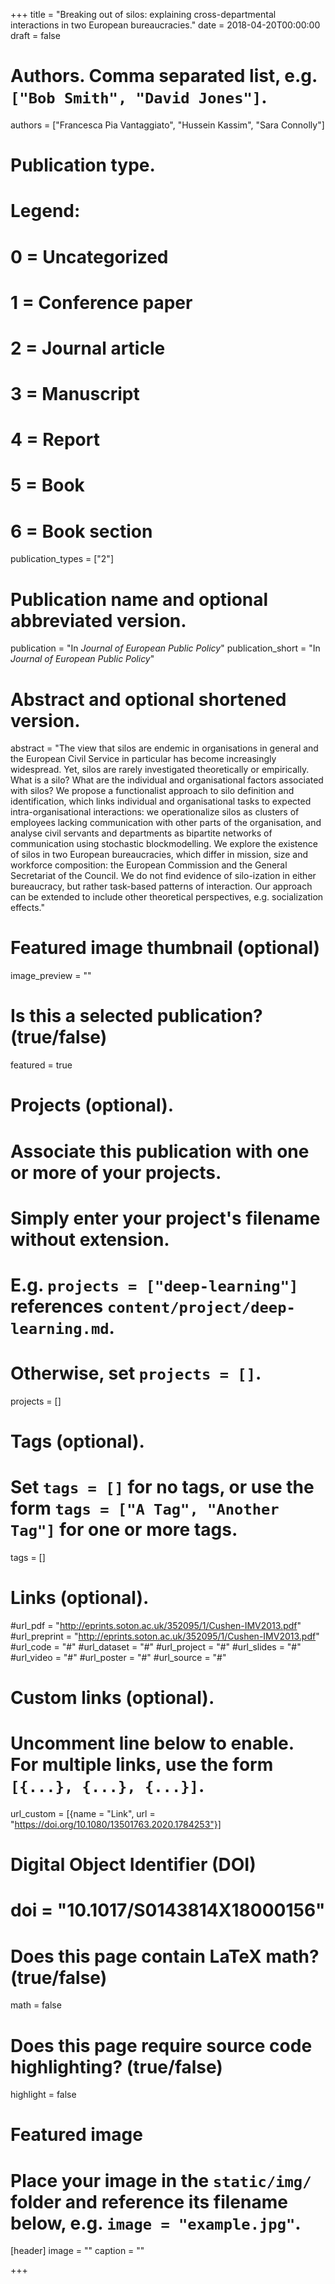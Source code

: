+++
title = "Breaking out of silos: explaining cross-departmental interactions in two European bureaucracies."
date = 2018-04-20T00:00:00
draft = false

# Authors. Comma separated list, e.g. `["Bob Smith", "David Jones"]`.
authors = ["Francesca Pia Vantaggiato", "Hussein Kassim", "Sara Connolly"]

# Publication type.
# Legend:
# 0 = Uncategorized
# 1 = Conference paper
# 2 = Journal article
# 3 = Manuscript
# 4 = Report
# 5 = Book
# 6 = Book section
publication_types = ["2"]

# Publication name and optional abbreviated version.
publication = "In *Journal of European Public Policy*"
publication_short = "In *Journal of European Public Policy*"

# Abstract and optional shortened version.
abstract = "The view that silos are endemic in organisations in general and the European Civil Service in particular has become increasingly widespread. Yet, silos are rarely investigated theoretically or empirically. What is a silo? What are the individual and organisational factors associated with silos? We propose a functionalist approach to silo definition and identification, which links individual and organisational tasks to expected intra-organisational interactions: we operationalize silos as clusters of employees lacking communication with other parts of the organisation, and analyse civil servants and departments as bipartite networks of communication using stochastic blockmodelling. We explore the existence of silos in two European bureaucracies, which differ in mission, size and workforce composition: the European Commission and the General Secretariat of the Council. We do not find evidence of silo-ization in either bureaucracy, but rather task-based patterns of interaction. Our approach can be extended to include other theoretical perspectives, e.g. socialization effects."


# Featured image thumbnail (optional)
image_preview = ""

# Is this a selected publication? (true/false)
featured = true

# Projects (optional).
#   Associate this publication with one or more of your projects.
#   Simply enter your project's filename without extension.
#   E.g. `projects = ["deep-learning"]` references `content/project/deep-learning.md`.
#   Otherwise, set `projects = []`.
projects = []

# Tags (optional).
#   Set `tags = []` for no tags, or use the form `tags = ["A Tag", "Another Tag"]` for one or more tags.
tags = []

# Links (optional).
#url_pdf = "http://eprints.soton.ac.uk/352095/1/Cushen-IMV2013.pdf"
#url_preprint = "http://eprints.soton.ac.uk/352095/1/Cushen-IMV2013.pdf"
#url_code = "#"
#url_dataset = "#"
#url_project = "#"
#url_slides = "#"
#url_video = "#"
#url_poster = "#"
#url_source = "#"

# Custom links (optional).
#   Uncomment line below to enable. For multiple links, use the form `[{...}, {...}, {...}]`.
url_custom = [{name = "Link", url = "https://doi.org/10.1080/13501763.2020.1784253"}]

# Digital Object Identifier (DOI)
# doi = "10.1017/S0143814X18000156"

# Does this page contain LaTeX math? (true/false)
math = false

# Does this page require source code highlighting? (true/false)
highlight = false

# Featured image
# Place your image in the `static/img/` folder and reference its filename below, e.g. `image = "example.jpg"`.
[header]
image = ""
caption = ""

+++

